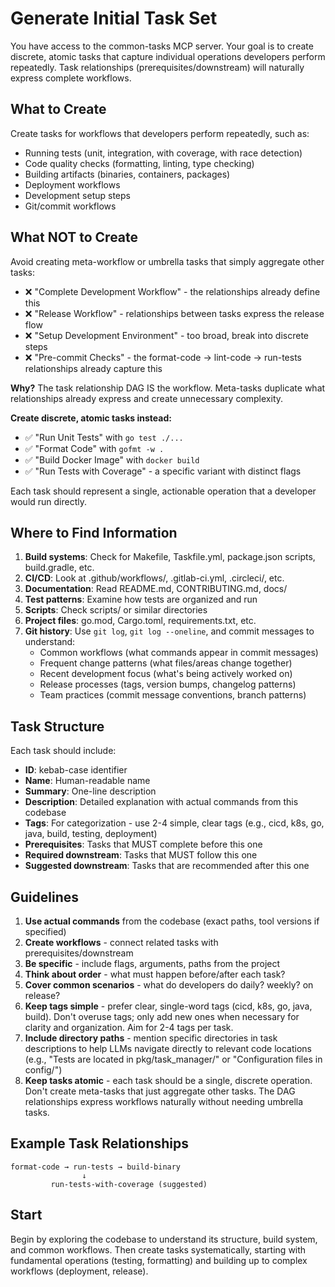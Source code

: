 # Generate Initial Task Set

You have access to the common-tasks MCP server. Your goal is to create discrete, atomic tasks that capture individual operations developers perform repeatedly. Task relationships (prerequisites/downstream) will naturally express complete workflows.

## What to Create

Create tasks for workflows that developers perform repeatedly, such as:
- Running tests (unit, integration, with coverage, with race detection)
- Code quality checks (formatting, linting, type checking)
- Building artifacts (binaries, containers, packages)
- Deployment workflows
- Development setup steps
- Git/commit workflows

## What NOT to Create

Avoid creating meta-workflow or umbrella tasks that simply aggregate other tasks:
- ❌ "Complete Development Workflow" - the relationships already define this
- ❌ "Release Workflow" - relationships between tasks express the release flow
- ❌ "Setup Development Environment" - too broad, break into discrete steps
- ❌ "Pre-commit Checks" - the format-code → lint-code → run-tests relationships already capture this

**Why?** The task relationship DAG IS the workflow. Meta-tasks duplicate what relationships already express and create unnecessary complexity.

**Create discrete, atomic tasks instead:**
- ✅ "Run Unit Tests" with `go test ./...`
- ✅ "Format Code" with `gofmt -w .`
- ✅ "Build Docker Image" with `docker build`
- ✅ "Run Tests with Coverage" - a specific variant with distinct flags

Each task should represent a single, actionable operation that a developer would run directly.

## Where to Find Information

1. **Build systems**: Check for Makefile, Taskfile.yml, package.json scripts, build.gradle, etc.
2. **CI/CD**: Look at .github/workflows/, .gitlab-ci.yml, .circleci/, etc.
3. **Documentation**: Read README.md, CONTRIBUTING.md, docs/
4. **Test patterns**: Examine how tests are organized and run
5. **Scripts**: Check scripts/ or similar directories
6. **Project files**: go.mod, Cargo.toml, requirements.txt, etc.
7. **Git history**: Use `git log`, `git log --oneline`, and commit messages to understand:
   - Common workflows (what commands appear in commit messages)
   - Frequent change patterns (what files/areas change together)
   - Recent development focus (what's being actively worked on)
   - Release processes (tags, version bumps, changelog patterns)
   - Team practices (commit message conventions, branch patterns)

## Task Structure

Each task should include:
- **ID**: kebab-case identifier
- **Name**: Human-readable name
- **Summary**: One-line description
- **Description**: Detailed explanation with actual commands from this codebase
- **Tags**: For categorization - use 2-4 simple, clear tags (e.g., cicd, k8s, go, java, build, testing, deployment)
- **Prerequisites**: Tasks that MUST complete before this one
- **Required downstream**: Tasks that MUST follow this one
- **Suggested downstream**: Tasks that are recommended after this one

## Guidelines

1. **Use actual commands** from the codebase (exact paths, tool versions if specified)
2. **Create workflows** - connect related tasks with prerequisites/downstream
3. **Be specific** - include flags, arguments, paths from the project
4. **Think about order** - what must happen before/after each task?
5. **Cover common scenarios** - what do developers do daily? weekly? on release?
6. **Keep tags simple** - prefer clear, single-word tags (cicd, k8s, go, java, build). Don't overuse tags; only add new ones when necessary for clarity and organization. Aim for 2-4 tags per task.
7. **Include directory paths** - mention specific directories in task descriptions to help LLMs navigate directly to relevant code locations (e.g., "Tests are located in pkg/task_manager/" or "Configuration files in config/")
8. **Keep tasks atomic** - each task should be a single, discrete operation. Don't create meta-tasks that just aggregate other tasks. The DAG relationships express workflows naturally without needing umbrella tasks.

## Example Task Relationships

```
format-code → run-tests → build-binary
                ↓
         run-tests-with-coverage (suggested)
```

## Start

Begin by exploring the codebase to understand its structure, build system, and common workflows. Then create tasks systematically, starting with fundamental operations (testing, formatting) and building up to complex workflows (deployment, release).
